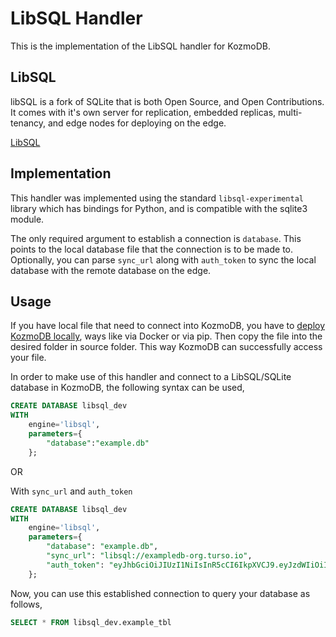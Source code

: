 # LibSQL Handler

This is the implementation of the LibSQL handler for KozmoDB.

## LibSQL

libSQL is a fork of SQLite that is both Open Source, and Open Contributions. It comes with it's own server for replication, embedded replicas, multi-tenancy, and edge nodes for deploying on the edge.

[LibSQL](https://turso.tech/libsql/)

## Implementation

This handler was implemented using the standard `libsql-experimental` library which has bindings for Python, and is compatible with the sqlite3 module.

The only required argument to establish a connection is `database`. This points to the local database file that the connection is to be made to.
Optionally, you can parse `sync_url` along with `auth_token` to sync the local database with the remote database on the edge.

## Usage

If you have local file that need to connect into KozmoDB, you have to [deploy KozmoDB locally](https://docs.kozmodb.com/setup/self-hosted/pip/source), ways like via Docker or via pip. Then copy the file into the desired folder in source folder. This way KozmoDB can successfully access your file.

In order to make use of this handler and connect to a LibSQL/SQLite database in KozmoDB, the following syntax can be used,

```sql
CREATE DATABASE libsql_dev
WITH
    engine='libsql',
    parameters={
        "database":"example.db"
    };
```

OR

With `sync_url` and `auth_token`

```sql
CREATE DATABASE libsql_dev
WITH
    engine='libsql',
    parameters={
        "database": "example.db",
        "sync_url": "libsql://exampledb-org.turso.io",
        "auth_token": "eyJhbGciOiJIUzI1NiIsInR5cCI6IkpXVCJ9.eyJzdWIiOiIxMjM0NTY3ODkwIiwibmFtZSI6IkpvaG4gRG9lIiwiaWF0IjoxNTE2MjM5MDIyfQ.SflKxwRJSMeKKF2QT4fwpMeJf36POk6yJV_adQssw5c"
    };
```

Now, you can use this established connection to query your database as follows,
```sql
SELECT * FROM libsql_dev.example_tbl
```
